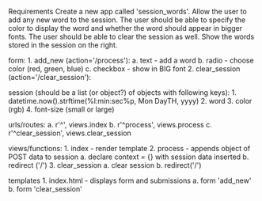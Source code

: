 Requirements
Create a new app called 'session_words'.
Allow the user to add any new word to the session.  The user should be able to specify the color to display the word and whether the word should appear in bigger fonts.  The user should be able to clear the session as well.
Show the words stored in the session on the right.


form:
    1. add_new (action='/process'):
        a. text - add a word
        b. radio - choose color (red, green, blue)
        c. checkbox - show in BIG font
    2. clear_session (action='/clear_session'):
        
    
session (should be a list (or object?) of objects with following keys):
    1. datetime.now().strftime(%I:min:sec%p, Mon DayTH, yyyy)
    2. word
    3. color (rgb)
    4. font-size (small or large)

urls/routes:
    a. r'^', views.index
    b. r'^process', views.process
    c. r'^clear_session', views.clear_session


views/functions:
    1. index - render template
    2. process - appends object of POST data to session
        a. declare context = {} with session data inserted
        b. redirect ('/')
    3. clear_session
        a. clear session
        b. redirect('/')
    
    
templates
    1. index.html - displays form and submissions
        a. form 'add_new'
        b. form 'clear_session'